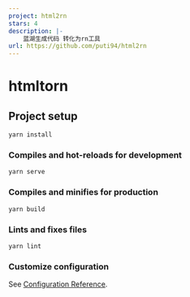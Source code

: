 ```yaml
---
project: html2rn
stars: 4
description: |-
    蓝湖生成代码 转化为rn工具
url: https://github.com/puti94/html2rn
---
```


# htmltorn

## Project setup
```
yarn install
```

### Compiles and hot-reloads for development
```
yarn serve
```

### Compiles and minifies for production
```
yarn build
```

### Lints and fixes files
```
yarn lint
```

### Customize configuration
See [Configuration Reference](https://cli.vuejs.org/config/).

